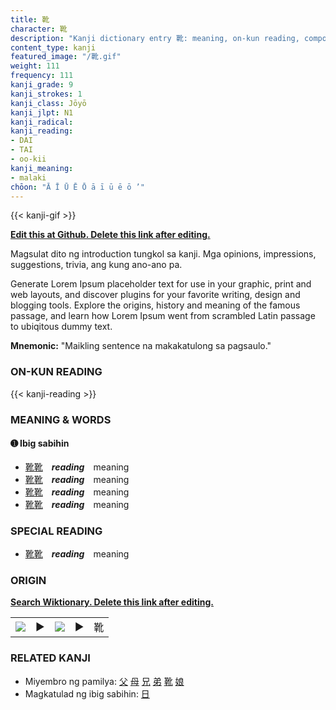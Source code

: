 ```yaml
---
title: 靴
character: 靴
description: "Kanji dictionary entry 靴: meaning, on-kun reading, compounds, origin, related kanji"
content_type: kanji
featured_image: "/靴.gif"
weight: 111
frequency: 111
kanji_grade: 9
kanji_strokes: 1
kanji_class: Jōyō
kanji_jlpt: N1
kanji_radical: 
kanji_reading: 
- DAI
- TAI
- oo-kii
kanji_meaning:
- malaki
chōon: "Ā Ī Ū Ē Ō ā ī ū ē ō ’"
---
```

[//]: # (Don't edit the line below. Kanji animated GIF code is automatically generated.)
{{< kanji-gif >}}

[//]: # (Edit below this line.)

**[Edit this at Github. Delete this link after editing.](https://github.com/tim0g/tim/tree/main/content/kanji/靴/index.md)**

Magsulat dito ng introduction tungkol sa kanji. Mga opinions, impressions, suggestions, trivia, ang kung ano-ano pa.

Generate Lorem Ipsum placeholder text for use in your graphic, print and web layouts, and discover plugins for your favorite writing, design and blogging tools. Explore the origins, history and meaning of the famous passage, and learn how Lorem Ipsum went from scrambled Latin passage to ubiqitous dummy text.
 
**Mnemonic:** "Maikling sentence na makakatulong sa pagsaulo."

### ON-KUN READING

[//]: # (Don't edit the line below. ON-KUN READING code is automatically generated.)
{{< kanji-reading >}}

### MEANING & WORDS

#### ➊ **Ibig sabihin**
  - [靴](../靴)[靴](../靴)　***reading***　meaning
  - [靴](../靴)[靴](../靴)　***reading***　meaning
  - [靴](../靴)[靴](../靴)　***reading***　meaning
  - [靴](../靴)[靴](../靴)　***reading***　meaning

### SPECIAL READING
  - [靴](../靴)[靴](../靴)　***reading***　meaning

### ORIGIN

**[Search Wiktionary. Delete this link after editing.](https://wiktionary.org/wiki/靴)**
<table class="kanji-table"><tr><td>
<img src="60px-靴-bronze.svg.png">
</td><td>▶</td><td>
<img src="60px-靴-oracle.svg.png">
</td><td>▶</td>
<td class="kanji-origin">靴</td>
</tr></table>

### RELATED KANJI
- Miyembro ng pamilya: [父](../父) [母](../母) [兄](../兄) [弟](../弟) [靴](../靴) [娘](../娘)
- Magkatulad ng ibig sabihin: [日](../日)
